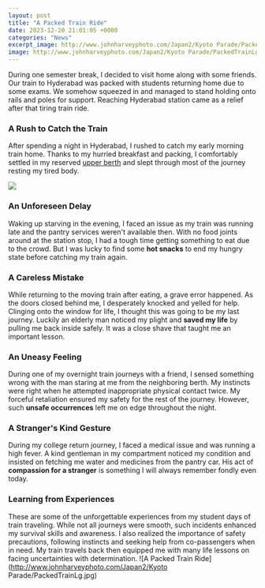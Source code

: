 ```yaml
---
layout: post
title: "A Packed Train Ride"
date: 2023-12-20 21:01:05 +0000
categories: "News"
excerpt_image: http://www.johnharveyphoto.com/Japan2/Kyoto Parade/PackedTrainLg.jpg
image: http://www.johnharveyphoto.com/Japan2/Kyoto Parade/PackedTrainLg.jpg
---
```


During one semester break, I decided to visit home along with some friends. Our train to Hyderabad was packed with students returning home due to some exams. We somehow squeezed in and managed to stand holding onto rails and poles for support. Reaching Hyderabad station came as a relief after that tiring train ride. 
### A Rush to Catch the Train 
After spending a night in Hyderabad, I rushed to catch my early morning train home. Thanks to my hurried breakfast and packing, I comfortably settled in my reserved [upper berth](https://thetopnews.github.io/tips-and-techniques-for-beginner-oil-painters/) and slept through most of the journey resting my tired body. 

![](https://livingnomads.com/wp-content/uploads/2016/03/indian-railways-is-one-of-the-worlds-largest-employers-with-14-million-on-staff-india-trains-photos.jpg)
### An Unforeseen Delay  
Waking up starving in the evening, I faced an issue as my train was running late and the pantry services weren't available then. With no food joints around at the station stop, I had a tough time getting something to eat due to the crowd. But I was lucky to find some **hot snacks** to end my hungry state before catching my train again.
### A Careless Mistake
While returning to the moving train after eating, a grave error happened. As the doors closed behind me, I desperately knocked and yelled for help. Clinging onto the window for life, I thought this was going to be my last journey. Luckily an elderly man noticed my plight and **saved my life** by pulling me back inside safely. It was a close shave that taught me an important lesson.
### An Uneasy Feeling 
During one of my overnight train journeys with a friend, I sensed something wrong with the man staring at me from the neighboring berth. My instincts were right when he attempted inappropriate physical contact twice. My forceful retaliation ensured my safety for the rest of the journey. However, such **unsafe occurrences** left me on edge throughout the night.
### A Stranger's Kind Gesture  
During my college return journey, I faced a medical issue and was running a high fever. A kind gentleman in my compartment noticed my condition and insisted on fetching me water and medicines from the pantry car. His act of **compassion for a stranger** is something I will always remember fondly even today.
### Learning from Experiences
These are some of the unforgettable experiences from my student days of train traveling. While not all journeys were smooth, such incidents enhanced my survival skills and awareness. I also realized the importance of safety precautions, following instincts and seeking help from co-passengers when in need. My train travels back then equipped me with many life lessons on facing uncertainties with determination.
![A Packed Train Ride](http://www.johnharveyphoto.com/Japan2/Kyoto Parade/PackedTrainLg.jpg)
